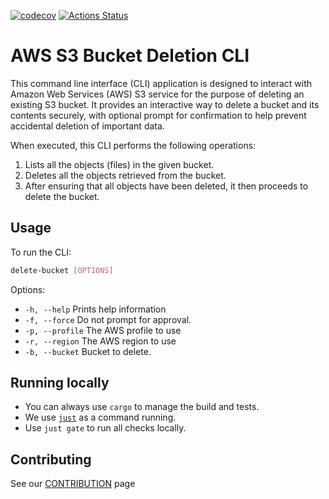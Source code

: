[![codecov](https://codecov.io/gh/aws-cli-tools/delete-bucket/branch/main/graph/badge.svg?token=NW4955XIZT)](https://codecov.io/gh/aws-cli-tools/delete-bucket)
[![Actions Status](https://github.com/aws-cli-tools/delete-bucket/workflows/Code%20Gating/badge.svg?branch=main)](https://github.com/aws-cli-tools/delete-bucket/workflows/Code%20Gating/badge.svg?branch=main)

# AWS S3 Bucket Deletion CLI
This command line interface (CLI) application is designed to interact with Amazon Web Services (AWS) S3 service for the purpose of deleting an existing S3 bucket. It provides an interactive way to delete a bucket and its contents securely, with optional prompt for confirmation to help prevent accidental deletion of important data.

When executed, this CLI performs the following operations:

1. Lists all the objects (files) in the given bucket.
2. Deletes all the objects retrieved from the bucket.
3. After ensuring that all objects have been deleted, it then proceeds to delete the bucket.

## Usage
To run the CLI:
```bash
delete-bucket [OPTIONS]
```

Options:

* `-h, --help` Prints help information
* `-f, --force` Do not prompt for approval.
* `-p, --profile` The AWS profile to use
* `-r, --region` The AWS region to use
* `-b, --bucket` Bucket to delete.

## Running locally
* You can always use `cargo` to manage the build and tests.
* We use [`just`](https://github.com/casey/just) as a command running.
* Use `just gate` to run all checks locally.

## Contributing
See our [CONTRIBUTION](CONTRIBUTION.md) page
